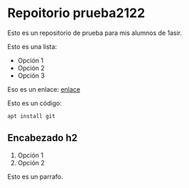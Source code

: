 # Repoitorio prueba2122

Esto es un repositorio de prueba para mis alumnos de 1asir.

Esto es una lista:

* Opción 1
* Opción 2
* Opción 3

Eso es un enlace: [enlace](https://dit.gonzalonazareno.org)

Esto es un código:

	apt install git

## Encabezado h2

1. Opción 1
2. Opción 2

Esto es un parrafo.



